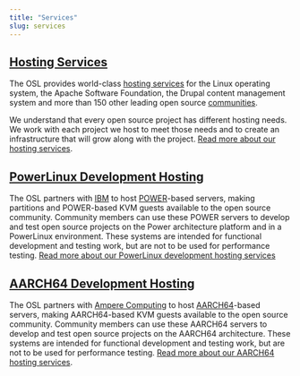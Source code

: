 ```yaml
---
title: "Services"
slug: services
---
```


## [Hosting Services](/services/hosting/)

The OSL provides world-class [hosting services](/services/hosting/) for the Linux operating system, the Apache Software
Foundation, the Drupal content management system and more than 150 other leading open source
[communities](/communities).

We understand that every open source project has different hosting needs. We work with each project we host to meet
those needs and to create an infrastructure that will grow along with the project.
[Read more about our hosting services](/services/hosting).

## [PowerLinux Development Hosting](/services/powerdev)

The OSL partners with [IBM](http://www-03.ibm.com/linux/ltc/) to host
[POWER](https://en.wikipedia.org/wiki/PowerLinux)-based servers, making partitions and POWER-based KVM guests available
to the open source community. Community members can use these POWER servers to develop and test open source projects on
the Power architecture platform and in a PowerLinux environment. These systems are intended for functional development
and testing work, but are not to be used for performance testing.
[Read more about our PowerLinux development hosting services](/services/powerdev)

## [AARCH64 Development Hosting](/services/aarch64)

The OSL partners with [Ampere Computing](http://amperecomputing.com/) to host
[AARCH64](https://en.wikipedia.org/wiki/ARM_architecture#AArch64)-based servers, making AARCH64-based KVM guests
available to the open source community. Community members can use these AARCH64 servers to develop and test open source
projects on the AARCH64 architecture. These systems are intended for functional development and testing work, but are
not to be used for performance testing. [Read more about our AARCH64 hosting services](/services/aarch64).
